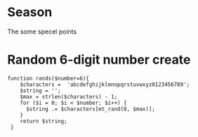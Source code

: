 # Season
The some specel points

# Random 6-digit number create 

  ``` 
  function rands($number=6){
      $characters =  'abcdefghijklmnopqrstuvwxyz0123456789';
      $string = '';
      $max = strlen($characters) - 1;
      for ($i = 0; $i < $number; $i++) {
        $string .= $characters[mt_rand(0, $max)];
      }
      return $string;
   }
 ```
